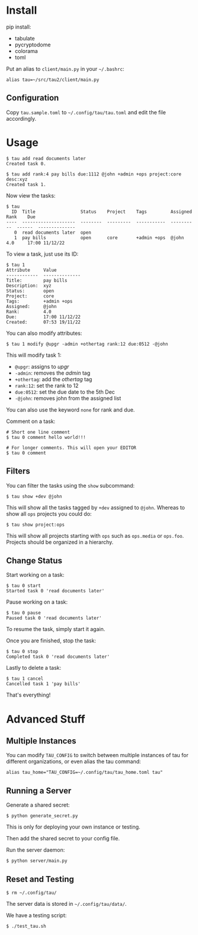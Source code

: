 # Install

pip install:

* tabulate
* pycryptodome
* colorama
* toml

Put an alias to `client/main.py` in your `~/.bashrc`:

```
alias tau=~/src/tau2/client/main.py
```

## Configuration

Copy `tau.sample.toml` to `~/.config/tau/tau.toml` and
edit the file accordingly.

# Usage

```
$ tau add read documents later
Created task 0.

$ tau add rank:4 pay bills due:1112 @john +admin +ops project:core desc:xyz
Created task 1.
```

Now view the tasks:

```
$ tau
  ID  Title                 Status    Project    Tags         Assigned    Rank    Due
----  --------------------  --------  ---------  -----------  ----------  ------  --------------
   0  read documents later  open                                                  
   1  pay bills             open      core       +admin +ops  @john       4.0     17:00 11/12/22
```

To view a task, just use its ID:

```
$ tau 1
Attribute     Value
------------  --------------
Title:        pay bills
Description:  xyz
Status:       open
Project:      core
Tags:         +admin +ops
Assigned:     @john
Rank:         4.0
Due:          17:00 11/12/22
Created:      07:53 19/11/22
```

You can also modify attributes:

```
$ tau 1 modify @upgr -admin +othertag rank:12 due:0512 -@john
```

This will modify task 1:
* `@upgr`: assigns to *upgr*
* `-admin`: removes the *admin* tag
* `+othertag`: add the *othertag* tag
* `rank:12`: set the rank to 12
* `due:0512`: set the due date to the 5th Dec
* `-@john`: removes john from the assigned list

You can also use the keyword `none` for rank and due.

Comment on a task:

```
# Short one line comment
$ tau 0 comment hello world!!!

# For longer comments. This will open your EDITOR
$ tau 0 comment
```

## Filters

You can filter the tasks using the `show` subcommand:

```
$ tau show +dev @john
```

This will show all the tasks tagged by `+dev` assigned to `@john`.
Whereas to show all `ops` projects you could do:

```
$ tau show project:ops
```

This will show all projects starting with `ops` such as `ops.media`
or `ops.foo`. Projects should be organized in a hierarchy.

## Change Status

Start working on a task:

```
$ tau 0 start
Started task 0 'read documents later'
```

Pause working on a task:

```
$ tau 0 pause
Paused task 0 'read documents later'
```

To resume the task, simply start it again.

Once you are finished, stop the task:

```
$ tau 0 stop
Completed task 0 'read documents later'
```

Lastly to delete a task:

```
$ tau 1 cancel
Cancelled task 1 'pay bills'
```

That's everything!

# Advanced Stuff

## Multiple Instances

You can modify `TAU_CONFIG` to switch between multiple instances
of tau for different organizations, or even alias the tau command:

```
alias tau_home="TAU_CONFIG=~/.config/tau/tau_home.toml tau"
```

## Running a Server

Generate a shared secret:

```
$ python generate_secret.py
```

This is only for deploying your own instance or testing.

Then add the shared secret to your config file.

Run the server daemon:

```
$ python server/main.py
```

## Reset and Testing

```
$ rm ~/.config/tau/
```

The server data is stored in `~/.config/tau/data/`.

We have a testing script:

```
$ ./test_tau.sh
```

